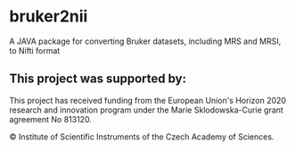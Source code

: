 # bruker2nii
A JAVA package for converting Bruker datasets, including MRS and MRSI, to Nifti format


## This project was supported by:
This project has received funding from the European Union's Horizon 2020 research and innovation program under the Marie Sklodowska-Curie grant agreement No 813120.


© Institute of Scientific Instruments of the Czech Academy of Sciences.
